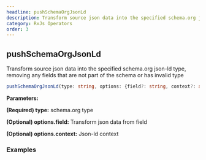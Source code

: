 ```yaml
---
headline: pushSchemaOrgJsonLd
description: Transform source json data into the specified schema.org json-ld type, removing any fields that are not part of the schema or has invalid type
category: RxJs Operators
order: 3
---
```


## pushSchemaOrgJsonLd

<p class="lead">Transform source json data into the specified schema.org json-ld type, removing any fields that are not part of the schema or has invalid type</p>

```ts
pushSchemaOrgJsonLd(type: string, options: {field?: string, context?: any} = {})
```

__Parameters:__

<span class="text-primary">__(Required) type:__</span> schema.org type

<span class="text-primary">__(Optional) options.field:__</span> Transform json data from field

<span class="text-primary">__(Optional) options.context:__</span> Json-ld context


### __Examples__